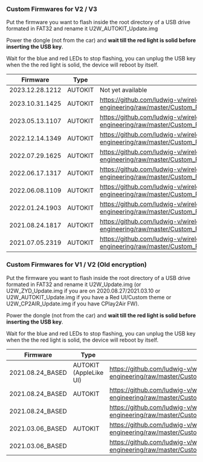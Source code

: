 ### Custom Firmwares for V2 / V3

Put the firmware you want to flash inside the root directory of a USB drive formated in FAT32 and rename it U2W_AUTOKIT_Update.img

Power the dongle (not from the car) and **wait till the red light is solid before inserting the USB key**.

Wait for the blue and red LEDs to stop flashing, you can unplug the USB key when the the red light is solid, the device will reboot by itself.

| Firmware | Type | Download link |
| - | - | - |
| 2023.12.28.1212 | AUTOKIT | Not yet available |
| 2023.10.31.1425 | AUTOKIT | https://github.com/ludwig-v/wireless-carplay-dongle-reverse-engineering/raw/master/Custom_Firmware/U2W/_AUTOKIT/2023.10.31.1425/U2W_AUTOKIT_Update.img |
| 2023.05.13.1107 | AUTOKIT | https://github.com/ludwig-v/wireless-carplay-dongle-reverse-engineering/raw/master/Custom_Firmware/U2W/_AUTOKIT/2023.05.13.1107/U2W_AUTOKIT_Update.img |
| 2022.12.14.1349 | AUTOKIT | https://github.com/ludwig-v/wireless-carplay-dongle-reverse-engineering/raw/master/Custom_Firmware/U2W/_AUTOKIT/2022.12.14.1349/U2W_AUTOKIT_Update.img |
| 2022.07.29.1625 | AUTOKIT | https://github.com/ludwig-v/wireless-carplay-dongle-reverse-engineering/raw/master/Custom_Firmware/U2W/_AUTOKIT/2022.07.29.1625/U2W_AUTOKIT_Update.img |
| 2022.06.17.1317 | AUTOKIT | https://github.com/ludwig-v/wireless-carplay-dongle-reverse-engineering/raw/master/Custom_Firmware/U2W/_AUTOKIT/2022.06.17.1317/U2W_AUTOKIT_Update.img |
| 2022.06.08.1109 | AUTOKIT | https://github.com/ludwig-v/wireless-carplay-dongle-reverse-engineering/raw/master/Custom_Firmware/U2W/_AUTOKIT/2022.06.08.1109/U2W_AUTOKIT_Update.img |
| 2022.01.24.1903 | AUTOKIT | https://github.com/ludwig-v/wireless-carplay-dongle-reverse-engineering/raw/master/Custom_Firmware/U2W/_AUTOKIT/2022.01.24.1903/U2W_AUTOKIT_Update.img |
| 2021.08.24.1817 | AUTOKIT | https://github.com/ludwig-v/wireless-carplay-dongle-reverse-engineering/raw/master/Custom_Firmware/U2W/_AUTOKIT/2021.08.24.1817/U2W_AUTOKIT_Update.img |
| 2021.07.05.2319 | AUTOKIT | https://github.com/ludwig-v/wireless-carplay-dongle-reverse-engineering/raw/master/Custom_Firmware/U2W/_AUTOKIT/2021.07.05.2319/U2W_AUTOKIT_Update.img |

### Custom Firmwares for V1 / V2 (Old encryption)

Put the firmware you want to flash inside the root directory of a USB drive formated in FAT32 and rename it U2W_Update.img (or U2W_ZYD_Update.img if you are on 2020.08.27/2021.03.10 or U2W_AUTOKIT_Update.img if you have a Red UI/Custom theme or U2W_CP2AIR_Update.img if you have CPlay2Air FW).

Power the dongle (not from the car) and **wait till the red light is solid before inserting the USB key**.

Wait for the blue and red LEDs to stop flashing, you can unplug the USB key when the the red light is solid, the device will reboot by itself.

| Firmware | Type | Download link |
| - | - | - |
| 2021.08.24_BASED | AUTOKIT (AppleLike UI) | https://github.com/ludwig-v/wireless-carplay-dongle-reverse-engineering/raw/master/Custom_Firmware/U2W/LEGACY/2021.08.24_BASED/AUTOKIT_AppleLike/U2W_AUTOKIT_Update.img |
| 2021.08.24_BASED | AUTOKIT | https://github.com/ludwig-v/wireless-carplay-dongle-reverse-engineering/raw/master/Custom_Firmware/U2W/LEGACY/2021.08.24_BASED/AUTOKIT/U2W_AUTOKIT_Update.img |
| 2021.08.24_BASED |  | https://github.com/ludwig-v/wireless-carplay-dongle-reverse-engineering/raw/master/Custom_Firmware/U2W/LEGACY/2021.08.24_BASED/U2W_Update.img |
| 2021.03.06_BASED | AUTOKIT | https://github.com/ludwig-v/wireless-carplay-dongle-reverse-engineering/raw/master/Custom_Firmware/U2W/LEGACY/2021.03.06_BASED/AUTOKIT/U2W_AUTOKIT_Update.img |
| 2021.03.06_BASED |  | https://github.com/ludwig-v/wireless-carplay-dongle-reverse-engineering/raw/master/Custom_Firmware/U2W/LEGACY/2021.03.06_BASED/U2W_Update.img |